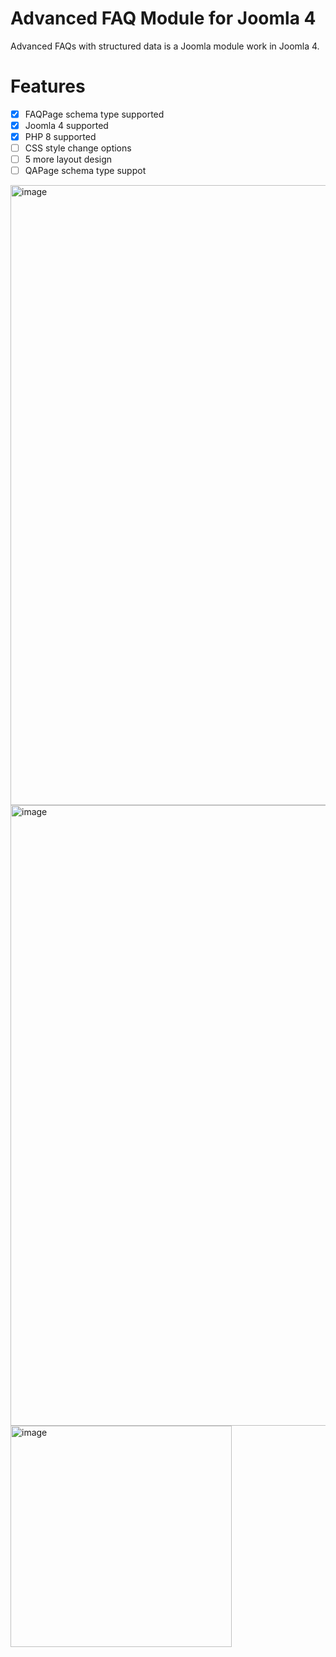 # Advanced FAQ Module for Joomla 4
Advanced FAQs with structured data is a Joomla module work in Joomla 4.

# Features
- [x] FAQPage schema type supported
- [x] Joomla 4 supported
- [x] PHP 8 supported
- [ ] CSS style change options
- [ ] 5 more layout design
- [ ] QAPage schema type suppot

<img width="992" alt="image" src="https://user-images.githubusercontent.com/53170094/187039456-96fffad0-8300-46b7-bc4e-30a60de3e837.png">

<img width="993" alt="image" src="https://user-images.githubusercontent.com/53170094/187039199-9269a3d0-371c-4e09-a433-7f29f0d5b8d0.png">

<img width="354" alt="image" src="https://user-images.githubusercontent.com/53170094/187039229-049e2a80-e376-4a60-9173-9cc972791772.png">

